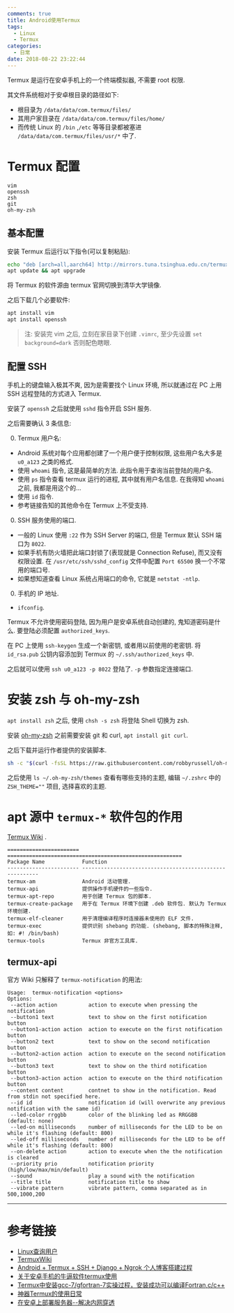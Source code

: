 ```yaml
---
comments: true
title: Android使用Termux
tags:
  - Linux
  - Termux
categories:
  - 日常
date: 2018-08-22 23:22:44
---
```


Termux 是运行在安卓手机上的一个终端模拟器, 不需要 root 权限.

其文件系统相对于安卓根目录的路径如下:

- 根目录为 `/data/data/com.termux/files/`
- 其用户家目录在 `/data/data/com.termux/files/home/`
- 而传统 Linux 的 `/bin` ,`/etc` 等等目录都被塞进 `/data/data/com.termux/files/usr/*` 中了.

# Termux 配置

<!--more-->

```
vim
openssh
zsh
git
oh-my-zsh
```

## 基本配置

安装 Termux 后运行以下指令(可以复制粘贴):

```sh
echo "deb [arch=all,aarch64] http://mirrors.tuna.tsinghua.edu.cn/termux stable main" > /etc/apt/sources.list
apt update && apt upgrade
```

将 Termux 的软件源由 termux 官网切换到清华大学镜像.

之后下载几个必要软件:

```sh
apt install vim
apt install openssh
```

> 注: 安装完 vim 之后, 立刻在家目录下创建 `.vimrc`, 至少先设置 `set background=dark` 否则配色瞎眼.

## 配置 SSH

手机上的键盘输入极其不爽, 因为是需要找个 Linux 环境, 所以就通过在 PC 上用 SSH 远程登陆的方式进入 Termux.

安装了 `openssh` 之后就使用 `sshd` 指令开启 SSH 服务.

之后需要确认 3 条信息:

0. Termux 用户名:
  - Android 系统对每个应用都创建了一个用户便于控制权限, 这些用户名大多是 `u0_a123` 之类的格式.
  - 使用 `whoami` 指令, 这是最简单的方法. 此指令用于查询当前登陆的用户名.
  - 使用 `ps` 指令查看 termux 运行的进程, 其中就有用户名信息. 在我得知 `whoami` 之前, 我都是用这个的...
  - 使用 `id` 指令.
  - 参考链接告知的其他命令在 Termux 上不受支持.
0. SSH 服务使用的端口.
  - 一般的 Linux 使用 `:22` 作为 SSH Server 的端口, 但是 Termux 默认 SSH 端口为 `8022`.
  - 如果手机有防火墙把此端口封锁了(表现就是 Connection Refuse), 而又没有权限设置. 在 `/usr/etc/ssh/sshd_config` 文件中配置 `Port 65500` 换一个不常用的端口号.
  - 如果想知道查看 Linux 系统占用端口的命令, 它就是 `netstat -ntlp`.
0. 手机的 IP 地址.
  - `ifconfig`.

Termux 不允许使用密码登陆, 因为用户是安卓系统自动创建的, 鬼知道密码是什么. 要登陆必须配置 `authorized_keys`.

在 PC 上使用 `ssh-keygen` 生成一个新密钥, 或者用以前使用的老密钥. 将 `id_rsa.pub` 公钥内容添加到 Termux 的 `~/.ssh/authorized_keys` 中.

之后就可以使用 `ssh u0_a123 -p 8022` 登陆了. `-p` 参数指定连接端口.

# 安装 zsh 与 oh-my-zsh

`apt install zsh` 之后, 使用 `chsh -s zsh` 将登陆 Shell 切换为 zsh.

安装 [oh-my-zsh](https://github.com/robbyrussell/oh-my-zsh) 之前需要安装 git 和 curl, `apt install git curl`.

之后下载并运行作者提供的安装脚本.

```sh
sh -c "$(curl -fsSL https://raw.githubusercontent.com/robbyrussell/oh-my-zsh/master/tools/install.sh)"
```

之后使用 `ls ~/.oh-my-zsh/themes` 查看有哪些支持的主题, 编辑 `~/.zshrc` 中的 `ZSH_THEME=""` 项目, 选择喜欢的主题.

# apt 源中 `termux-*` 软件包的作用

[Termux Wiki](https://wiki.termux.com/wiki) .

```
======================= ========================================================
Package Name            Function
----------------------- --------------------------------------------------------
termux-am               Android 活动管理.
termux-api              提供操作手机硬件的一些指令.
termux-apt-repo         用于创建 Termux 包的脚本.
termux-create-package   用于在 Termux 环境下创建 .deb 软件包. 默认为 Termux 环境创建.
termux-elf-cleaner      用于清理编译程序时连接器未使用的 ELF 文件.
termux-exec             提供识别 shebang 的功能. (shebang, 脚本的特殊注释, 如: #! /bin/bash)
termux-tools            Termux 非官方工具库.
```

## termux-api

官方 Wiki 只解释了 `termux-notification` 的用法:


```
Usage:  termux-notification <options>
Options:
 --action action          action to execute when pressing the notification
 --button1 text           text to show on the first notification button
 --button1-action action  action to execute on the first notification button
 --button2 text           text to show on the second notification button
 --button2-action action  action to execute on the second notification button
 --button3 text           text to show on the third notification button
 --button3-action action  action to execute on the third notification button
 --content content        contnet to show in the notification. Read from stdin not specified here.
 --id id                  notification id (will overwrite any previous notification with the same id)
 --led-color rrggbb       color of the blinking led as RRGGBB (default: none)
 --led-on milliseconds    number of milliseconds for the LED to be on while it's flashing (default: 800)
 --led-off milliseconds   number of milliseconds for the LED to be off while it's flashing (default: 800)
 --on-delete action       action to execute when the the notification is cleared
 --priority prio          notification priority (high/low/max/min/default)
 --sound                  play a sound with the notification
 --title title            notification title to show
 --vibrate pattern        vibrate pattern, comma separated as in 500,1000,200
```

---

# 参考链接

- [Linux查询用户](https://blog.csdn.net/newdriver2783/article/details/8059368)
- [TermuxWiki](https://wiki.termux.com/wiki/Main_Page)
- [Android + Termux + SSH + Django + Ngrok 个人博客搭建过程](https://blog.csdn.net/MemoryD/article/details/81664494)
- [关于安卓手机的牛逼软件termux使用](https://www.cnblogs.com/BlogOfMr-Leo/p/7788103.html)
- [Termux中安装gcc-7/gfortran-7实操过程，安装成功可以编译Fortran,c/c++](http://www.cnblogs.com/BlogOfMr-Leo/p/8660920.html)
- [神器Termux的使用日常](https://www.jianshu.com/p/5c8678cef499)
- [在安卓上部署服务器--解决内网穿透](http://zkeeer.space/?p=96)
